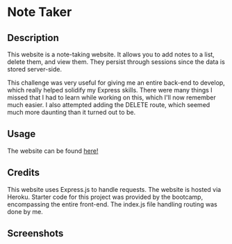 # Note Taker

## Description

This website is a note-taking website. It allows you to add notes to a list, delete them, and view them. They persist through sessions since the data is stored server-side.

This challenge was very useful for giving me an entire back-end to develop, which really helped solidify my Express skills. There were many things I missed that I had to learn while working on this, which I'll now remember much easier. I also attempted adding the DELETE route, which seemed much more daunting than it turned out to be.

## Usage

The website can be found [here!]()

## Credits

This website uses Express.js to handle requests. The website is hosted via Heroku. Starter code for this project was provided by the bootcamp, encompassing the entire front-end. The index.js file handling routing was done by me.

## Screenshots

